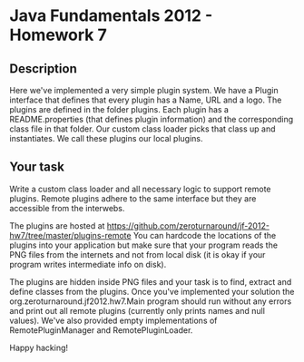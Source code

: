 Java Fundamentals 2012 - Homework 7
===========

Description
----------

Here we've implemented a very simple plugin system. We have a Plugin interface
that defines that every plugin has a Name, URL and a logo. The plugins are defined
in the folder plugins. Each plugin has a README.properties (that defines plugin information)
and the corresponding class file in that folder. Our custom class loader picks that 
class up and instantiates. We call these plugins our local plugins.

Your task
----------

Write a custom class loader and all necessary logic to support remote plugins. Remote plugins
adhere to the same interface but they are accessible from the interwebs.

The plugins are hosted at https://github.com/zeroturnaround/jf-2012-hw7/tree/master/plugins-remote You can
hardcode the locations of the plugins into your application but make sure that your program reads the PNG files
from the internets and not from local disk (it is okay if your program writes intermediate info on disk).

The plugins are hidden inside PNG files and your task is to find, extract and define classes from the plugins. Once
you've implemented your solution the org.zeroturnaround.jf2012.hw7.Main program should run without any errors and
print out all remote plugins (currently only prints names and null values). We've also provided empty implementations
of RemotePluginManager and RemotePluginLoader.

Happy hacking!